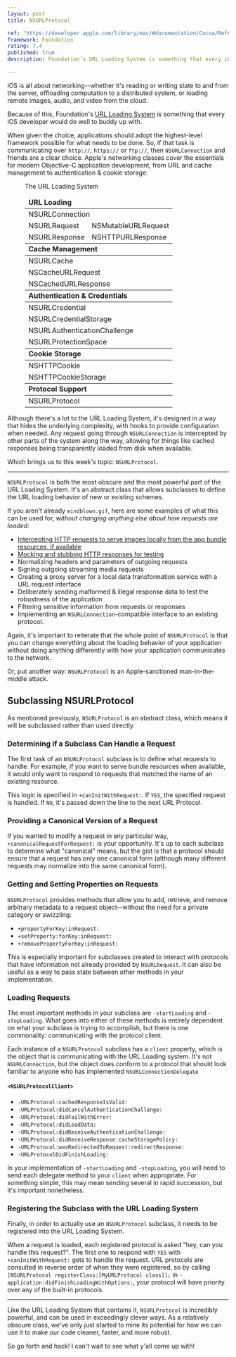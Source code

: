```yaml
---
layout: post
title: NSURLProtocol

ref: "https://developer.apple.com/library/mac/#documentation/Cocoa/Reference/Foundation/Classes/NSURLProtocol_Class/Reference/Reference.html"
framework: Foundation
rating: 7.4
published: true
description: Foundation’s URL Loading System is something that every iOS developer would do well to buddy up with. And of all of networking classes and protocols of Foundation, NSURLProtocol is perhaps the most obscure and powerful.

---
```


iOS is all about networking--whether it's reading or writing state to and from the server, offloading computation to a distributed system, or loading remote images, audio, and video from the cloud.

Because of this, Foundation's [URL Loading System](https://developer.apple.com/library/mac/#documentation/Cocoa/Conceptual/URLLoadingSystem/URLLoadingSystem.html#//apple_ref/doc/uid/10000165i) is something that every iOS developer would do well to buddy up with.

When given the choice, applications should adopt the highest-level framework possible for what needs to be done. So, if that task is communicating over `http://`, `https://` or `ftp://`, then `NSURLConnection` and friends are a clear choice. Apple's networking classes cover the essentials for modern Objective-C application development, from URL and cache management to authentication & cookie storage:

<figure id="url-loading-system">
  <figcaption>The URL Loading System</figcaption>
  <table>
    <thead>
      <tr>
        <td colspan="2"><strong>URL Loading</strong></td>
      </tr>
    </thead>
    <tbody>
      <tr>
        <td colspan="2">NSURLConnection</td>
      </tr>
      <tr>
        <td>NSURLRequest</td>
        <td>NSMutableURLRequest</td>
      </tr>
      <tr>
        <td>NSURLResponse</td>
        <td>NSHTTPURLResponse</td>
      </tr>
    </tbody>
    <thead>
      <tr>
        <td colspan="2"><strong>Cache Management</strong></td>
      </tr>
    </thead>
    <tbody>
      <tr>
        <td colspan="2">NSURLCache</td>
      </tr>
      <tr>
        <td colspan="2">NSCacheURLRequest</td>
      </tr>
      <tr>
        <td colspan="2">NSCachedURLResponse</td>
      </tr>
    </tbody>
    <thead>
      <tr>
        <td colspan="2"><strong>Authentication &amp; Credentials</strong></td>
      </tr>
    </thead>
    <tbody>
      <tr>
        <td colspan="2">NSURLCredential</td>
      </tr>
      <tr>
        <td colspan="2">NSURLCredentialStorage</td>
      </tr>
      <tr>
        <td colspan="2">NSURLAuthenticationChallenge</td>
      </tr>
      <tr>
        <td colspan="2">NSURLProtectionSpace</td>
      </tr>
    </tbody>
    <thead>
      <tr>
        <td colspan="2"><strong>Cookie Storage</strong></td>
      </tr>
    </thead>
    <tbody>
      <tr>
        <td colspan="2">NSHTTPCookie</td>
      </tr>
      <tr>
        <td colspan="2">NSHTTPCookieStorage</td>
      </tr>
    </tbody>
    <thead>
      <tr>
        <td colspan="2"><strong>Protocol Support</strong></td>
      </tr>
    </thead>
    <tbody>
      <tr>
        <td colspan="2">NSURLProtocol</td>
      </tr>
    </tbody>
  </table>
</figure>

Although there's a lot to the URL Loading System, it's designed in a way that hides the underlying complexity, with hooks to provide configuration when needed. Any request going through `NSURLConnection` is intercepted by other parts of the system along the way, allowing for things like cached responses being transparently loaded from disk when available.

Which brings us to this week's topic: `NSURLProtocol`.

---

`NSURLProtocol` is both the most obscure and the most powerful part of the URL Loading System. It's an abstract class that allows subclasses to define the URL loading behavior of new or existing schemes.

If you aren't already `mindblown.gif`, here are some examples of what this can be used for, _without changing anything else about how requests are loaded_:

- [Intercepting HTTP requests to serve images locally from the app bundle resources, if available](http://stackoverflow.com/questions/5572258/ios-webview-remote-html-with-local-image-files)
- [Mocking and stubbing HTTP responses for testing](http://www.infinite-loop.dk/blog/2011/09/using-nsurlprotocol-for-injecting-test-data/)
- Normalizing headers and parameters of outgoing requests
- Signing outgoing streaming media requests
- Creating a proxy server for a local data transformation service with a URL request interface
- Deliberately sending malformed & illegal response data to test the robustness of the application
- Filtering sensitive information from requests or responses
- Implementing an `NSURLConnection`-compatible interface to an existing protocol.

Again, it's important to reiterate that the whole point of `NSURLProtocol` is that you can change everything about the loading behavior of your application without doing anything differently with how your application communicates to the network.

Or, put another way: `NSURLProtocol` is an Apple-sanctioned man-in-the-middle attack.

## Subclassing NSURLProtocol

As mentioned previously, `NSURLProtocol` is an abstract class, which means it will be subclassed rather than used directly.

### Determining if a Subclass Can Handle a Request

The first task of an `NSURLProtocol` subclass is to define what requests to handle. For example, if you want to serve bundle resources when available, it would only want to respond to requests that matched the name of an existing resource.

This logic is specified in `+canInitWithRequest:`. If `YES`, the specified request is handled. If `NO`, it's passed down the line to the next URL Protocol.

### Providing a Canonical Version of a Request

If you wanted to modify a request in any particular way, `+canonicalRequestForRequest:` is your opportunity. It's up to each subclass to determine what "canonical" means, but the gist is that a protocol should ensure that a request has only one canonical form (although many different requests may normalize into the same canonical form).

### Getting and Setting Properties on Requests

`NSURLProtocol` provides methods that allow you to add, retrieve, and remove arbitrary metadata to a request object--without the need for a private category or swizzling:

- `+propertyForKey:inRequest:`
- `+setProperty:forKey:inRequest:`
- `+removePropertyForKey:inRequest:`

This is especially important for subclasses created to interact with protocols that have information not already provided by `NSURLRequest`. It can also be useful as a way to pass state between other methods in your implementation.

### Loading Requests

The most important methods in your subclass are `-startLoading` and `-stopLoading`. What goes into either of these methods is entirely dependent on what your subclass is trying to accomplish, but there is one commonality: communicating with the protocol client.

Each instance of a `NSURLProtocol` subclass has a `client` property, which is the object that is communicating with the URL Loading system. It's not `NSURLConnection`, but the object does conform to a protocol that should look familiar to anyone who has implemented `NSURLConnectionDelegate`

#### `<NSURLProtocolClient>`

* `-URLProtocol:cachedResponseIsValid:`
* `-URLProtocol:didCancelAuthenticationChallenge:`
* `-URLProtocol:didFailWithError:`
* `-URLProtocol:didLoadData:`
* `-URLProtocol:didReceiveAuthenticationChallenge:`
* `-URLProtocol:didReceiveResponse:cacheStoragePolicy:`
* `-URLProtocol:wasRedirectedToRequest:redirectResponse:`
* `-URLProtocolDidFinishLoading:`

In your implementation of `-startLoading` and `-stopLoading`, you will need to send each delegate method to your `client` when appropriate. For something simple, this may mean sending several in rapid succession, but it's important nonetheless. 

### Registering the Subclass with the URL Loading System

Finally, in order to actually use an `NSURLProtocol` subclass, it needs to be registered into the URL Loading System. 

When a request is loaded, each registered protocol is asked "hey, can you handle this request?". The first one to respond with `YES` with `+canInitWithRequest:` gets to handle the request. URL protocols are consulted in reverse order of when they were registered, so by calling `[NSURLProtocol registerClass:[MyURLProtocol class]];` in `-application:didFinishLoadingWithOptions:`, your protocol will have priority over any of the built-in protocols.

---

Like the URL Loading System that contains it, `NSURLProtocol` is incredibly powerful, and can be used in exceedingly clever ways. As a relatively obscure class, we've only just started to mine its potential for how we can use it to make our code cleaner, faster, and more robust.

So go forth and hack! I can't wait to see what y'all come up with!


